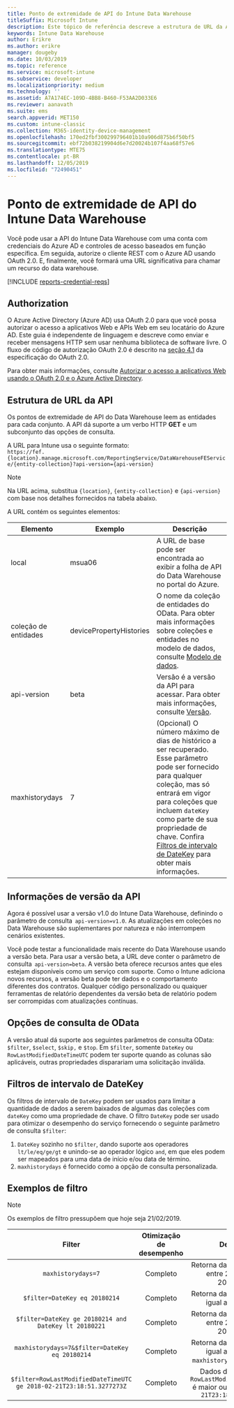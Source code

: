 ```yaml
---
title: Ponto de extremidade de API do Intune Data Warehouse
titleSuffix: Microsoft Intune
description: Este tópico de referência descreve a estrutura de URL da API do Microsoft Intune Data Warehouse. Exemplos de filtro são fornecidos.
keywords: Intune Data Warehouse
author: Erikre
ms.author: erikre
manager: dougeby
ms.date: 10/03/2019
ms.topic: reference
ms.service: microsoft-intune
ms.subservice: developer
ms.localizationpriority: medium
ms.technology: ''
ms.assetid: A7A174EC-109D-4BB8-B460-F53AA2D033E6
ms.reviewer: aanavath
ms.suite: ems
search.appverid: MET150
ms.custom: intune-classic
ms.collection: M365-identity-device-management
ms.openlocfilehash: 170ed2fbf300299796401b10a906d875b6f50bf5
ms.sourcegitcommit: ebf72b038219904d6e7d20024b107f4aa68f57e6
ms.translationtype: MTE75
ms.contentlocale: pt-BR
ms.lasthandoff: 12/05/2019
ms.locfileid: "72490451"
---
```

# <a name="intune-data-warehouse-api-endpoint"></a>Ponto de extremidade de API do Intune Data Warehouse

Você pode usar a API do Intune Data Warehouse com uma conta com credenciais do Azure AD e controles de acesso baseados em função específica. Em seguida, autorize o cliente REST com o Azure AD usando OAuth 2.0. E, finalmente, você formará uma URL significativa para chamar um recurso do data warehouse.

[!INCLUDE [reports-credential-reqs](../includes/reports-credential-reqs.md)]

## <a name="authorization"></a>Authorization

O Azure Active Directory (Azure AD) usa OAuth 2.0 para que você possa autorizar o acesso a aplicativos Web e APIs Web em seu locatário do Azure AD. Este guia é independente de linguagem e descreve como enviar e receber mensagens HTTP sem usar nenhuma biblioteca de software livre. O fluxo de código de autorização OAuth 2.0 é descrito na [seção 4.1](https://tools.ietf.org/html/rfc6749#section-4.1) da especificação do OAuth 2.0.

Para obter mais informações, consulte [Autorizar o acesso a aplicativos Web usando o OAuth 2.0 e o Azure Active Directory](https://docs.microsoft.com/azure/active-directory/develop/active-directory-protocols-oauth-code).

## <a name="api-url-structure"></a>Estrutura de URL da API

Os pontos de extremidade de API do Data Warehouse leem as entidades para cada conjunto. A API dá suporte a um verbo HTTP **GET** e um subconjunto das opções de consulta.

A URL para Intune usa o seguinte formato:  
`https://fef.{location}.manage.microsoft.com/ReportingService/DataWarehouseFEService/{entity-collection}?api-version={api-version}`

> [!NOTE]
> Na URL acima, substitua `{location}`, `{entity-collection}` e `{api-version}` com base nos detalhes fornecidos na tabela abaixo.

A URL contém os seguintes elementos:

| Elemento | Exemplo | Descrição |
|-------------------|------------|--------------------------------------------------------------------------------------------------------------------|
| local | msua06 | A URL de base pode ser encontrada ao exibir a folha de API do Data Warehouse no portal do Azure. |
| coleção de entidades | devicePropertyHistories | O nome da coleção de entidades do OData. Para obter mais informações sobre coleções e entidades no modelo de dados, consulte [Modelo de dados](reports-ref-data-model.md). |
| api-version | beta | Versão é a versão da API para acessar. Para obter mais informações, consulte [Versão](reports-api-url.md#api-version-information). |
| maxhistorydays | 7 | (Opcional) O número máximo de dias de histórico a ser recuperado. Esse parâmetro pode ser fornecido para qualquer coleção, mas só entrará em vigor para coleções que incluem `dateKey` como parte de sua propriedade de chave. Confira [Filtros de intervalo de DateKey](reports-api-url.md#datekey-range-filters) para obter mais informações. |

## <a name="api-version-information"></a>Informações de versão da API

Agora é possível usar a versão v1.0 do Intune Data Warehouse, definindo o parâmetro de consulta  `api-version=v1.0`. As atualizações em coleções no Data Warehouse são suplementares por natureza e não interrompem cenários existentes.

Você pode testar a funcionalidade mais recente do Data Warehouse usando a versão beta. Para usar a versão beta, a URL deve conter o parâmetro de consulta  `api-version=beta`. A versão beta oferece recursos antes que eles estejam disponíveis como um serviço com suporte. Como o Intune adiciona novos recursos, a versão beta pode ter dados e o comportamento diferentes dos contratos. Qualquer código personalizado ou quaiquer ferramentas de relatório dependentes da versão beta de relatório podem ser corrompidas com atualizações contínuas.

## <a name="odata-query-options"></a>Opções de consulta de OData

A versão atual dá suporte aos seguintes parâmetros de consulta OData: `$filter`, `$select`, `$skip,` e `$top`. Em `$filter`, somente `DateKey` ou `RowLastModifiedDateTimeUTC` podem ter suporte quando as colunas são aplicáveis, outras propriedades disparariam uma solicitação inválida.

## <a name="datekey-range-filters"></a>Filtros de intervalo de DateKey

Os filtros de intervalo de `DateKey` podem ser usados para limitar a quantidade de dados a serem baixados de algumas das coleções com `dateKey` como uma propriedade de chave. O filtro `DateKey` pode ser usado para otimizar o desempenho do serviço fornecendo o seguinte parâmetro de consulta `$filter`:

1. `DateKey` sozinho no `$filter`, dando suporte aos operadores `lt/le/eq/ge/gt` e unindo-se ao operador lógico `and`, em que eles podem ser mapeados para uma data de início e/ou data de término.
2. `maxhistorydays` é fornecido como a opção de consulta personalizada.<br>

## <a name="filter-examples"></a>Exemplos de filtro

> [!NOTE]
> Os exemplos de filtro pressupõem que hoje seja 21/02/2019.

|                             Filter                             |           Otimização de desempenho           |                                          Descrição                                          |
|:--------------------------------------------------------------:|:--------------------------------------------:|:---------------------------------------------------------------------------------------------:|
|    `maxhistorydays=7`                                            |    Completo                                      |    Retorna dados com `DateKey` entre 20180214 e 20180221.                                     |
|    `$filter=DateKey eq 20180214`                                 |    Completo                                      |    Retorna dados com `DateKey` igual a 20180214.                                                    |
|    `$filter=DateKey ge 20180214 and DateKey lt 20180221`         |    Completo                                      |    Retorna dados com `DateKey` entre 20180214 e 20180220.                                     |
|    `maxhistorydays=7&$filter=DateKey eq 20180214`                |    Completo                                      |    Retorna dados com `DateKey` igual a 20180214. `maxhistorydays` é ignorado.                            |
|    `$filter=RowLastModifiedDateTimeUTC ge 2018-02-21T23:18:51.3277273Z`                                |    Completo                                       |    Dados de retorno com `RowLastModifiedDateTimeUTC` é maior ou igual a `2018-02-21T23:18:51.3277273Z`                             |
